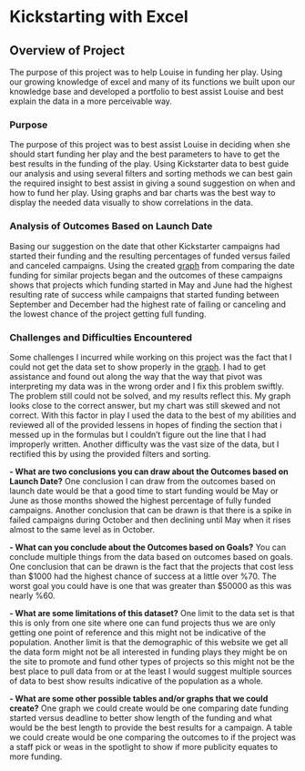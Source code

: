 # Kickstarting with Excel

## Overview of Project
The purpose of this project was to help Louise in funding her play. Using our growing knowledge of excel and many of its functions we built upon our knowledge base and developed a portfolio to best assist Louise and best explain the data in a more perceivable way.

### Purpose
The purpose of this project was to best assist Louise in deciding when she should start funding her play and the best parameters to have to get the best results in the funding of the play. Using Kickstarter data to best guide our analysis and using several filters and sorting methods we can best gain the required insight to best assist in giving a sound suggestion on when and how to fund her play. Using graphs and bar charts was the best way to display the needed data visually to show correlations in the data.

### Analysis of Outcomes Based on Launch Date
Basing our suggestion on the date that other Kickstarter campaigns had started their funding and the resulting percentages of funded versus failed and canceled campaigns.  Using the created [graph](https://github.com/Tpomeroy45/kickstarter-analysis/blob/master/Theater_Outcomes_VS_Launch.png) from comparing the date funding for similar projects began and the outcomes of these campaigns shows that projects which funding started in May and June had the highest resulting rate of success while campaigns that started funding between September and December had the highest rate of failing or canceling and the lowest chance of the project getting full funding.

### Challenges and Difficulties Encountered
Some challenges I incurred while working on this project was the fact that I could not get the data set to show properly in the [graph](https://github.com/Tpomeroy45/kickstarter-analysis/blob/master/Outcomes_vs_Goals.png). I had to get assistance and found out along the way that the way that pivot was interpreting my data was in the wrong order and I fix this problem swiftly. The problem still could not be solved, and my results reflect this. My graph looks close to the correct answer, but my chart was still skewed and not correct. With this factor in play I used the data to the best of my abilities and reviewed all of the provided lessens in hopes of finding the section that i messed up in the formulas but I couldn’t figure out the line that I had improperly written. Another difficulty was the vast size of the data, but I rectified this by using the provided filters and sorting.

**- What are two conclusions you can draw about the Outcomes based on Launch Date?**
One conclusion I can draw from the outcomes based on launch date would be that a good time to start funding would be May or June as those months showed the highest percentage of fully funded campaigns. Another conclusion that can be drawn is that there is a spike in failed campaigns during October and then declining until May when it rises almost to the same level as in October.

**- What can you conclude about the Outcomes based on Goals?**
You can conclude multiple things from the data based on outcomes based on goals. One conclusion that can be drawn is the fact that the projects that cost less than $1000 had the highest chance of success at a little over %70. The worst goal you could have is one that was greater than $50000 as this was nearly %60.

**- What are some limitations of this dataset?**
One limit to the data set is that this is only from one site where one can fund projects thus we are only getting one point of reference and this might not be indicative of the population. Another limit is that the demographic of this website we get all the data form might not be all interested in funding plays they might be on the site to promote and fund other types of projects so this might not be the best place to pull data from or at the least I would suggest multiple sources of data to best show results indicative of the population as a whole.

**- What are some other possible tables and/or graphs that we could create?**
One graph we could create would be one comparing date funding started versus deadline to better show length of the funding and what would be the best length to provide the best results for a campaign. A table we could create would be one comparing the outcomes to if the project was a staff pick or weas in the spotlight to show if more publicity equates to more funding.
